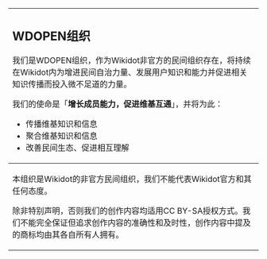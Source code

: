 <table align="center">
  <td colspan="6">
    <h2>WDOPEN组织</h2>
    <p>我们是WDOPEN组织，作为Wikidot非官方的民间组织存在，将持续在Wikidot内为增进民间自治力量、发展用户知识和能力并促进相关知识传播而投入微不足道的力量。</p>
    <p>我们的使命是「<strong>增长成员能力，促进维基互通</strong>」，并将为此：</p>
    <ul>
      <li>传播维基知识和信息</li>
      <li>聚合维基知识和信息</li>
      <li>改善民间生态、促进相互理解</li>
    </ul>
  </td>
  <tbody>
    <td colspan="6">
      <p>本组织是Wikidot的非官方民间组织，我们不能代表Wikidot官方和其任何态度。</p>
      <p>除非特别声明，否则我们的创作内容均适用CC BY-SA授权方式。我们不能完全保证但追求创作内容的准确性和及时性，创作内容中提及的商标均由其各自所有人拥有。</p>
    </td>
  </tbody>    
</table>
